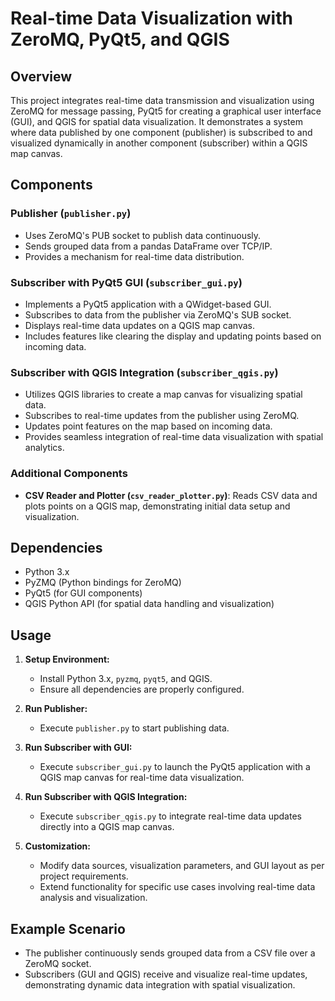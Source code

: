 # Real-time Data Visualization with ZeroMQ, PyQt5, and QGIS

## Overview
This project integrates real-time data transmission and visualization using ZeroMQ for message passing, PyQt5 for creating a graphical user interface (GUI), and QGIS for spatial data visualization. It demonstrates a system where data published by one component (publisher) is subscribed to and visualized dynamically in another component (subscriber) within a QGIS map canvas.

## Components
### Publisher (`publisher.py`)
- Uses ZeroMQ's PUB socket to publish data continuously.
- Sends grouped data from a pandas DataFrame over TCP/IP.
- Provides a mechanism for real-time data distribution.

### Subscriber with PyQt5 GUI (`subscriber_gui.py`)
- Implements a PyQt5 application with a QWidget-based GUI.
- Subscribes to data from the publisher via ZeroMQ's SUB socket.
- Displays real-time data updates on a QGIS map canvas.
- Includes features like clearing the display and updating points based on incoming data.

### Subscriber with QGIS Integration (`subscriber_qgis.py`)
- Utilizes QGIS libraries to create a map canvas for visualizing spatial data.
- Subscribes to real-time updates from the publisher using ZeroMQ.
- Updates point features on the map based on incoming data.
- Provides seamless integration of real-time data visualization with spatial analytics.

### Additional Components
- **CSV Reader and Plotter (`csv_reader_plotter.py`)**: Reads CSV data and plots points on a QGIS map, demonstrating initial data setup and visualization.

## Dependencies
- Python 3.x
- PyZMQ (Python bindings for ZeroMQ)
- PyQt5 (for GUI components)
- QGIS Python API (for spatial data handling and visualization)

## Usage
1. **Setup Environment:**
   - Install Python 3.x, `pyzmq`, `pyqt5`, and QGIS.
   - Ensure all dependencies are properly configured.

2. **Run Publisher:**
   - Execute `publisher.py` to start publishing data.

3. **Run Subscriber with GUI:**
   - Execute `subscriber_gui.py` to launch the PyQt5 application with a QGIS map canvas for real-time data visualization.

4. **Run Subscriber with QGIS Integration:**
   - Execute `subscriber_qgis.py` to integrate real-time data updates directly into a QGIS map canvas.

5. **Customization:**
   - Modify data sources, visualization parameters, and GUI layout as per project requirements.
   - Extend functionality for specific use cases involving real-time data analysis and visualization.

## Example Scenario

- The publisher continuously sends grouped data from a CSV file over a ZeroMQ socket.
- Subscribers (GUI and QGIS) receive and visualize real-time updates, demonstrating dynamic data integration with spatial visualization.
